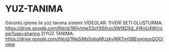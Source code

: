 # YUZ-TANIMA
Görüntü işleme ile yüz tanıma sistemi
VİDEOLAR:
1)VERİ SETİ OLUŞTURMA: https://drive.google.com/file/d/1R0ytme33oY8Sihzo3Wf8DXd_jHKnU4Wj/view?usp=sharing
2)YÜZ TANIMA: https://drive.google.com/file/d/1NeSjMs5obqMUzkyWRTmjSBEgwjqoxQOO/view
